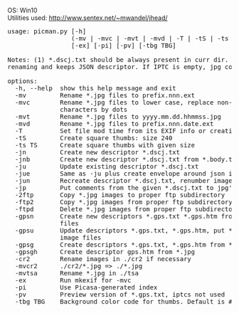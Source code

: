 OS:             Win10
<br>
Utilities used: http://www.sentex.net/~mwandel/jhead/
<pre>
usage: picman.py [-h]
                 (-mv | -mvc | -mvt | -mvd | -T | -tS | -ts TS | -jn | -jnb | -ju | -jue | -jun | -jp | -2ftp | -ftp2 | -ftpd | -gpsn | -gpsu | -gpsg | -gpsgh | -cr2 | -mvcr2 | -mvtsa)
                 [-ex] [-pi] [-pv] [-tbg TBG]

Notes: (1) *.dscj.txt should be always present in curr dir. It is used for jpg
renaming and keeps JSON descriptor. If IPTC is empty, jpg comment is used.

options:
  -h, --help  show this help message and exit
  -mv         Rename *.jpg files to prefix.nnn.ext
  -mvc        Rename *.jpg files to lower case, replace non-alphanum
              characters by dots
  -mvt        Rename *.jpg files to yyyy.mm.dd.hhmmss.jpg
  -mvd        Rename *.jpg files to prefix.nnn.date.ext
  -T          Set file mod time from its EXIF info or creation time if no EXIF
  -tS         Create square thumbs: size 240
  -ts TS      Create square thumbs with given size
  -jn         Create new descriptor *.dscj.txt
  -jnb        Create new descriptor *.dscj.txt from *.body.txt
  -ju         Update existing descriptor *.dscj.txt
  -jue        Same as -ju plus create envelope around json in *.dscj.txt
  -jun        Recreate descriptor *.dscj.txt, renumber images
  -jp         Put comments from the given *.dscj.txt to jpg's
  -2ftp       Copy *.jpg images to proper ftp subdirectory
  -ftp2       Copy *.jpg images from proper ftp subdirectory
  -ftpd       Delete *.jpg images from proper ftp subdirectory
  -gpsn       Create new descriptors *.gps.txt *.gps.htm from Android *.csv
              files
  -gpsu       Update descriptors *.gps.txt, *.gps.htm, put *.gps.txt info to
              image files
  -gpsg       Create descriptors *.gps.txt, *.gps.htm from *.jpg
  -gpsgh      Create descriptor gps.htm from *.jpg
  -cr2        Rename images in ./cr2 if necessary
  -mvcr2      ./cr2/*.jpg => ./*.jpg
  -mvtsa      Rename *.jpg in ./tsa
  -ex         Run mkexif for -mvc
  -pi         Use Picasa-generated index
  -pv         Preview version of *.gps.txt, iptcs not used
  -tbg TBG    Background color code for thumbs. Default is #c0c0c0
  </pre>
